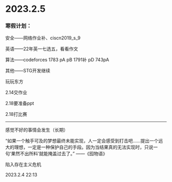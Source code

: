 # 2023.2.5

### 寒假计划：

安全——网络作业补、ciscn2019_s_9

英语——22年英一七选五，看看作文

算法——codeforces 1783 pA pB 1791补 pD 743pA

其他——STG开发继续

玩玩东方

2.14交作业

2.18要准备ppt

2.18打比赛

------

感觉不好的事情会发生（长期）

“如果一个触手可及的梦想最终未能实现，人一定会感受到打击吧……提出一个远大的理想，一定是一种保护自己的手段。因为当结果真的无法实现时，只说一句‘果然不出所料’就能掩盖过去了。” ——《囮物语》

陷入存在主义危机

2023.2.4 22:13

